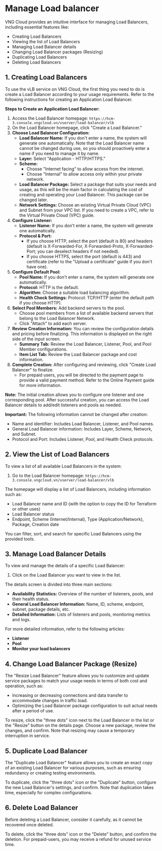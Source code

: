 # Manage Load balancer

VNG Cloud provides an intuitive interface for managing Load Balancers, including essential features like:

* Creating Load Balancers
* Viewing the list of Load Balancers
* Managing Load Balancer details
* Changing Load Balancer packages (Resizing)
* Duplicating Load Balancers
* Deleting Load Balancers

## 1. Creating Load Balancers

To use the vLB service on VNG Cloud, the first thing you need to do is create a Load Balancer according to your usage requirements. Refer to the following instructions for creating an Application Load Balancer.

**Steps to Create an Application Load Balancer:**

1. Access the Load Balancer homepage: `https://hcm-3.console.vngcloud.vn/vserver/load-balancer/vlb`
2. On the Load Balancer homepage, click "Create a Load Balancer."
3. **Choose Load Balancer Configuration:**
   * **Load Balancer Name:** If you don't enter a name, the system will generate one automatically. Note that the Load Balancer name cannot be changed during use, so you should proactively enter a name if you need to manage it by name.
   * **Layer:** Select "Application - HTTP/HTTPS."
   * **Scheme:**
     * Choose "Internet facing" to allow access from the internet.
     * Choose "Internal" to allow access only within your private network.
   * **Load Balancer Package:** Select a package that suits your needs and usage, as this will be the main factor in calculating the cost of creating and operating your Load Balancer. This package can be changed later.
   * **Network Settings:** Choose an existing Virtual Private Cloud (VPC) and Subnet from your VPC list. If you need to create a VPC, refer to the Virtual Private Cloud (VPC) guide.
4. **Configure Listener:**
   * **Listener Name:** If you don't enter a name, the system will generate one automatically.
   * **Protocol & Port:**
     * If you choose HTTP, select the port (default is 80) and headers (default is X-Forwarded-For, X-Forwarded-Proto, X-Forwarded-Port; you can deselect headers if not needed).
     * If you choose HTTPS, select the port (default is 443) and certificate (refer to the "Upload a certificate" guide if you don't have one).
5. **Configure Default Pool:**
   * **Pool Name:** If you don't enter a name, the system will generate one automatically.
   * **Protocol:** HTTP is the default.
   * **Algorithm:** Choose a suitable load balancing algorithm.
   * **Health Check Settings:** Protocol: TCP/HTTP (enter the default path if you choose HTTP).
6. **Select Pool Members:** Add backend servers to the pool.
   * Choose pool members from a list of available backend servers that belong to the Load Balancer Network.
   * Click "Attach" to add each server.
7. **Review Creation Information:** You can review the configuration details and pricing before finalizing. This information is displayed on the right side of the input screen.
   * **Summary Tab:** Review the Load Balancer, Listener, Pool, and Pool Member configurations.
   * **Item List Tab:** Review the Load Balancer package and cost information.
8. **Complete Creation:** After configuring and reviewing, click "Create Load Balancer" to finalize.
   * For prepaid users, you will be directed to the payment page to provide a valid payment method. Refer to the Online Payment guide for more information.

**Note:** The initial creation allows you to configure one listener and one corresponding pool. After successful creation, you can access the Load Balancer details to add/edit listeners and pools as needed.

**Important:** The following information cannot be changed after creation:

* Name and identifier: Includes Load Balancer, Listener, and Pool names.
* General Load Balancer information: Includes Layer, Scheme, Network, and Subnet.
* Protocol and Port: Includes Listener, Pool, and Health Check protocols.

## 2. View the List of Load Balancers

To view a list of all available Load Balancers in the system:

1. Go to the Load Balancer homepage: `https://hcm-3.console.vngcloud.vn/vserver/load-balancer/vlb`

The homepage will display a list of Load Balancers, including information such as:

* Load Balancer name and ID (with the option to copy the ID for Terraform or other uses)
* Load Balancer status
* Endpoint, Scheme (Internet/Internal), Type (Application/Network), Package, Creation date

You can filter, sort, and search for specific Load Balancers using the provided tools.

## 3. Manage Load Balancer Details

To view and manage the details of a specific Load Balancer:

1. Click on the Load Balancer you want to view in the list.

The details screen is divided into three main sections:

* **Availability Statistics:** Overview of the number of listeners, pools, and their health status.
* **General Load Balancer Information:** Name, ID, scheme, endpoint, subnet, package details, etc.
* **Detailed Information:** Lists of listeners and pools, monitoring metrics and logs.

For more detailed information, refer to the following articles:

* **Listener**
* **Pool**
* **Monitor your load balancers**

## 4. Change Load Balancer Package (Resize)

The "Resize Load Balancer" feature allows you to customize and update service packages to match your usage needs in terms of both cost and operation, such as:

* Increasing or decreasing connections and data transfer to accommodate changes in traffic load.
* Optimizing the Load Balancer package configuration to suit actual needs after a period of use.

To resize, click the "three dots" icon next to the Load Balancer in the list or the "Resize" button on the details page. Choose a new package, review the changes, and confirm. Note that resizing may cause a temporary interruption in service.

## 5. Duplicate Load Balancer

The "Duplicate Load Balancer" feature allows you to create an exact copy of an existing Load Balancer for various purposes, such as ensuring redundancy or creating testing environments.

To duplicate, click the "three dots" icon or the "Duplicate" button, configure the new Load Balancer's settings, and confirm. Note that duplication takes time, especially for complex configurations.

## 6. Delete Load Balancer

Before deleting a Load Balancer, consider it carefully, as it cannot be recovered once deleted.

To delete, click the "three dots" icon or the "Delete" button, and confirm the deletion. For prepaid-users, you may receive a refund for unused service time.
